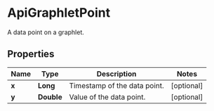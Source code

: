 

# ApiGraphletPoint

A data point on a graphlet.

## Properties

| Name | Type | Description | Notes |
|------------ | ------------- | ------------- | -------------|
|**x** | **Long** | Timestamp of the data point. |  [optional] |
|**y** | **Double** | Value of the data point. |  [optional] |



